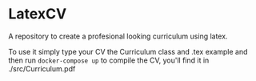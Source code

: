 # LatexCV
A repository to create a profesional looking curriculum using latex. 

To use it simply type your CV the Curriculum class and .tex example and then 
run `docker-compose up` to compile the CV, you'll find it in ./src/Curriculum.pdf

